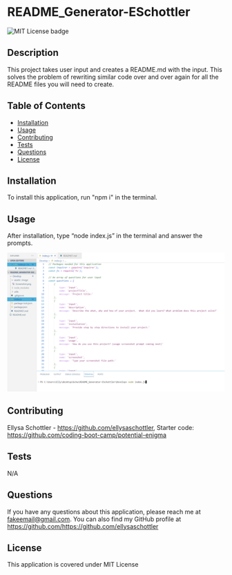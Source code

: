 
 # README_Generator-ESchottler
 ![MIT License badge](https://img.shields.io/badge/License:-MIT%20License-blue)


 ## Description
 
 This project takes user input and creates a README.md with the input.  This solves the problem of rewriting similar code over and over again for all the README files you will need to create.
 
 ## Table of Contents
 
 - [Installation](#installation)
 - [Usage](#usage)
 - [Contributing](#contributing)
 - [Tests](#tests)
 - [Questions](#questions)
 - [License](#license)
 
 ## Installation
 
 To install this application, run "npm i" in the terminal.
 
 ## Usage
 
 After installation, type “node index.js” in the terminal and answer the prompts. 

 ![Screenshot](./image/Screenshot2.png)
 
 ## Contributing
 
 Ellysa Schottler - https://github.com/ellysaschottler, Starter code: https://github.com/coding-boot-camp/potential-enigma 
 
 ## Tests
 
 N/A
 
 ## Questions
 
 If you have any questions about this application, please reach me at <fakeemail@gmail.com>.  You can also find my GitHub profile at <https://github.com/https://github.com/ellysaschottler>
 
 ## License
 
 This application is covered under MIT License

 
